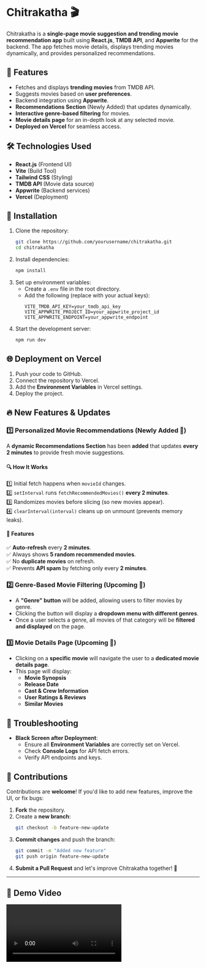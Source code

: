 # **Chitrakatha** 🎬  

Chitrakatha is a **single-page movie suggestion and trending movie recommendation app** built using **React.js**, **TMDB API**, and **Appwrite** for the backend. The app fetches movie details, displays trending movies dynamically, and provides personalized recommendations.  

## 🚀 **Features**  
- Fetches and displays **trending movies** from TMDB API.  
- Suggests movies based on **user preferences**.  
- Backend integration using **Appwrite**.  
- **Recommendations Section** (Newly Added) that updates dynamically.  
- **Interactive genre-based filtering** for movies.  
- **Movie details page** for an in-depth look at any selected movie.  
- **Deployed on Vercel** for seamless access.  

## 🛠️ **Technologies Used**  
- **React.js** (Frontend UI)  
- **Vite** (Build Tool)  
- **Tailwind CSS** (Styling)  
- **TMDB API** (Movie data source)  
- **Appwrite** (Backend services)  
- **Vercel** (Deployment)  

## 📌 **Installation**  
1. Clone the repository:  
   ```sh
   git clone https://github.com/yourusername/chitrakatha.git
   cd chitrakatha
   ```  
2. Install dependencies:  
   ```sh
   npm install
   ```  
3. Set up environment variables:  
   - Create a `.env` file in the root directory.  
   - Add the following (replace with your actual keys):  
     ```env
     VITE_TMDB_API_KEY=your_tmdb_api_key
     VITE_APPWRITE_PROJECT_ID=your_appwrite_project_id
     VITE_APPWRITE_ENDPOINT=your_appwrite_endpoint
     ```  
4. Start the development server:  
   ```sh
   npm run dev
   ```  

## 🌐 **Deployment on Vercel**  
1. Push your code to GitHub.  
2. Connect the repository to Vercel.  
3. Add the **Environment Variables** in Vercel settings.  
4. Deploy the project.  

## 🔥 **New Features & Updates**  
### **1️⃣ Personalized Movie Recommendations (Newly Added 🎉)**  
A **dynamic Recommendations Section** has been **added** that updates **every 2 minutes** to provide fresh movie suggestions.  

#### 🔍 **How It Works**  
1️⃣ Initial fetch happens when `movieId` changes.  
2️⃣ `setInterval` runs `fetchRecommendedMovies()` **every 2 minutes**.  
3️⃣ Randomizes movies before slicing (so new movies appear).  
4️⃣ `clearInterval(interval)` cleans up on unmount (prevents memory leaks).  

#### 🚀 **Features**  
✅ **Auto-refresh** every **2 minutes**.  
✅ Always shows **5 random recommended movies**.  
✅ No **duplicate movies** on refresh.  
✅ Prevents **API spam** by fetching only every **2 minutes**.  

### **2️⃣ Genre-Based Movie Filtering (Upcoming 🚧)**  
- A **"Genre" button** will be added, allowing users to filter movies by genre.  
- Clicking the button will display a **dropdown menu with different genres**.  
- Once a user selects a genre, all movies of that category will be **filtered and displayed** on the page.  

### **3️⃣ Movie Details Page (Upcoming 🚧)**  
- Clicking on a **specific movie** will navigate the user to a **dedicated movie details page**.  
- This page will display:
  - **Movie Synopsis**  
  - **Release Date**  
  - **Cast & Crew Information**  
  - **User Ratings & Reviews**  
  - **Similar Movies**  

## 🐞 **Troubleshooting**  
- **Black Screen after Deployment**:  
  - Ensure all **Environment Variables** are correctly set on Vercel.  
  - Check **Console Logs** for API fetch errors.  
  - Verify API endpoints and keys.  

## 🤝 **Contributions**  
Contributions are **welcome**! If you'd like to add new features, improve the UI, or fix bugs:  
1. **Fork** the repository.  
2. Create a **new branch**:  
   ```sh
   git checkout -b feature-new-update
   ```  
3. **Commit changes** and push the branch:  
   ```sh
   git commit -m "Added new feature"
   git push origin feature-new-update
   ```  
4. **Submit a Pull Request** and let's improve Chitrakatha together! 🚀  

---
## 🎥 Demo Video  
![Watch the Demo](src/assets/chitrakatha-demo.mp4)  
